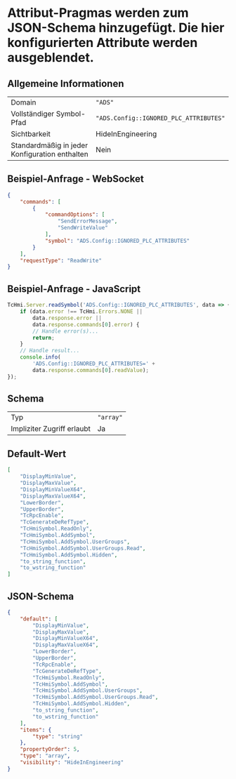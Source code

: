 # Attribut-Pragmas werden zum JSON-Schema hinzugefügt. Die hier konfigurierten Attribute werden ausgeblendet.

## Allgemeine Informationen

|  |  |
| - | - |
| Domain | `"ADS"` |
| Vollständiger Symbol-Pfad | `"ADS.Config::IGNORED_PLC_ATTRIBUTES"` |
| Sichtbarkeit | HideInEngineering |
| Standardmäßig in jeder Konfiguration enthalten | Nein |

## Beispiel-Anfrage - WebSocket

```json
{
    "commands": [
        {
            "commandOptions": [
                "SendErrorMessage",
                "SendWriteValue"
            ],
            "symbol": "ADS.Config::IGNORED_PLC_ATTRIBUTES"
        }
    ],
    "requestType": "ReadWrite"
}
```

## Beispiel-Anfrage - JavaScript

```javascript
TcHmi.Server.readSymbol('ADS.Config::IGNORED_PLC_ATTRIBUTES', data => {
    if (data.error !== TcHmi.Errors.NONE ||
        data.response.error ||
        data.response.commands[0].error) {
        // Handle error(s)...
        return;
    }
    // Handle result...
    console.info(
        'ADS.Config::IGNORED_PLC_ATTRIBUTES=' +
        data.response.commands[0].readValue);
});
```

## Schema

|  |  |
| - | - |
| Typ | `"array"` |
| Impliziter Zugriff erlaubt | Ja |

## Default-Wert

```json
[
    "DisplayMinValue",
    "DisplayMaxValue",
    "DisplayMinValueX64",
    "DisplayMaxValueX64",
    "LowerBorder",
    "UpperBorder",
    "TcRpcEnable",
    "TcGenerateDeRefType",
    "TcHmiSymbol.ReadOnly",
    "TcHmiSymbol.AddSymbol",
    "TcHmiSymbol.AddSymbol.UserGroups",
    "TcHmiSymbol.AddSymbol.UserGroups.Read",
    "TcHmiSymbol.AddSymbol.Hidden",
    "to_string_function",
    "to_wstring_function"
]
```

## JSON-Schema

```json
{
    "default": [
        "DisplayMinValue",
        "DisplayMaxValue",
        "DisplayMinValueX64",
        "DisplayMaxValueX64",
        "LowerBorder",
        "UpperBorder",
        "TcRpcEnable",
        "TcGenerateDeRefType",
        "TcHmiSymbol.ReadOnly",
        "TcHmiSymbol.AddSymbol",
        "TcHmiSymbol.AddSymbol.UserGroups",
        "TcHmiSymbol.AddSymbol.UserGroups.Read",
        "TcHmiSymbol.AddSymbol.Hidden",
        "to_string_function",
        "to_wstring_function"
    ],
    "items": {
        "type": "string"
    },
    "propertyOrder": 5,
    "type": "array",
    "visibility": "HideInEngineering"
}
```
